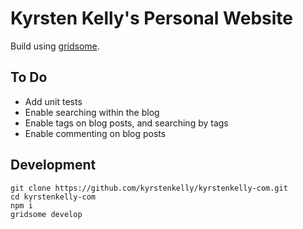 # Kyrsten Kelly's Personal Website

Build using [gridsome](https://gridsome.org/).

## To Do
* Add unit tests
* Enable searching within the blog
* Enable tags on blog posts, and searching by tags
* Enable commenting on blog posts

## Development

```
git clone https://github.com/kyrstenkelly/kyrstenkelly-com.git
cd kyrstenkelly-com
npm i
gridsome develop
```